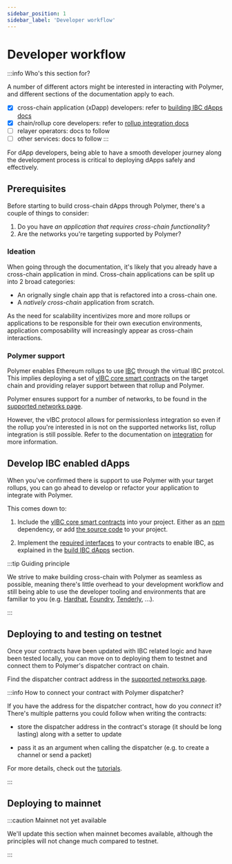 ```yaml
---
sidebar_position: 1
sidebar_label: 'Developer workflow'
---
```


# Developer workflow

:::info Who's this section for?

A number of different actors might be interested in interacting with Polymer, and different sections of the documentation apply to each.

- [x] cross-chain application (xDapp) developers: refer to [building IBC dApps docs](../category/build-ibc-dapps/)
- [x] chain/rollup core developers: refer to [rollup integration docs](./integration.md)
- [ ] relayer operators: docs to follow
- [ ] other services: docs to follow
:::

For dApp developers, being able to have a smooth developer journey along the development process is critical to deploying dApps safely and effectively.

## Prerequisites

Before starting to build cross-chain dApps through Polymer, there's a couple of things to consider:

1. Do you have _an application that requires cross-chain functionality_?
2. Are the networks you're targeting supported by Polymer?

### Ideation

When going through the documentation, it's likely that you already have a cross-chain application in mind. Cross-chain applications can be split up into 2 broad categories:

- An orignally single chain app that is refactored into a cross-chain one.
- A _natively cross-chain_ application from scratch.

As the need for scalability incentivizes more and more rollups or applications to be responsible for their own execution environments, application composability will increasingly appear as cross-chain interactions.

### Polymer support

Polymer enables Ethereum rollups to use [IBC](../learn/ibc/ibc.md) through the virtual IBC protcol. This implies deploying a set of [vIBC core smart contracts](./ibc-solidity/vibc-core.md) on the target chain and providing relayer support between that rollup and Polymer.

Polymer ensures support for a number of networks, to be found in the [supported networks page](../supp-networks.md).

However, the vIBC protocol allows for permissionless integration so even if the rollup you're interested in is not on the supported networks list, rollup integration is still possible. Refer to the documentation on [integration](./integration.md) for more information.

## Develop IBC enabled dApps

When you've confirmed there is support to use Polymer with your target rollups, you can go ahead to develop or refactor your application to integrate with Polymer.

This comes down to:

1. Include the [vIBC core smart contracts](./ibc-solidity/vibc-core.md) into your project. Either as an [npm](https://www.npmjs.com/package/@open-ibc/vibc-core-smart-contracts) dependency, or add [the source code](https://github.com/open-ibc/vibc-core-smart-contracts) to your project.

2. Implement the [required interfaces](https://github.com/cosmos/ibc/tree/main/spec/core/ics-026-routing-module#module-callback-interface) to your contracts to enable IBC, as explained in the [build IBC dApps](./ibc-solidity/ibc-solidity.md) section.

:::tip Guiding principle

We strive to make building cross-chain with Polymer as seamless as possible, meaning there's little overhead to your development workflow and still being able to use the developer tooling and environments that are familiar to you (e.g. [Hardhat](https://hardhat.org/), [Foundry](https://book.getfoundry.sh/), [Tenderly](https://github.com/Tenderly/tenderly-cli), ...).

:::

## Deploying to and testing on testnet

Once your contracts have been updated with IBC related logic and have been tested locally, you can move on to deploying them to testnet and connect them to Polymer's dispatcher contract on chain.

Find the dispatcher contract address in the [supported networks page](../supp-networks.md).

:::info How to connect your contract with Polymer dispatcher?

If you have the address for the dispatcher contract, how do you _connect_ it? There's multiple patterns you could follow when writing the contracts:

- store the dispatcher address in the contract's storage (it should be long lasting) along with a setter to update

- pass it as an argument when calling the dispatcher (e.g. to create a channel or send a packet)

For more details, check out the [tutorials](../category/tutorials/).

:::

## Deploying to mainnet

:::caution Mainnet not yet available

We'll update this section when mainnet becomes available, although the principles will not change much compared to testnet. 

:::
